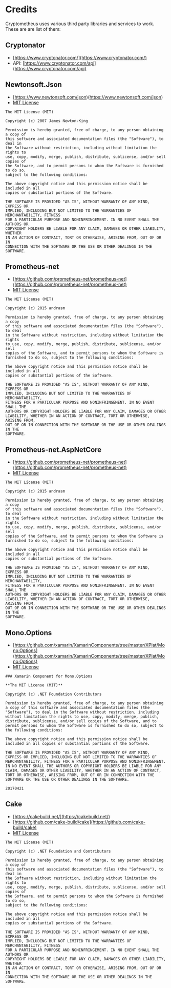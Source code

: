 # Credits

Cryptometheus uses various third party libraries and services to work.  These are are list of them:

## Cryptonator

* [https://www.cryptonator.com/](https://www.cryptonator.com/)
* API: [https://www.cryptonator.com/api](https://www.cryptonator.com/api)

## Newtonsoft.Json

* [https://www.newtonsoft.com/json)(https://www.newtonsoft.com/json)
* [MIT License](https://github.com/JamesNK/Newtonsoft.Json/blob/master/LICENSE.md)

```
The MIT License (MIT)

Copyright (c) 2007 James Newton-King

Permission is hereby granted, free of charge, to any person obtaining a copy of
this software and associated documentation files (the "Software"), to deal in
the Software without restriction, including without limitation the rights to
use, copy, modify, merge, publish, distribute, sublicense, and/or sell copies of
the Software, and to permit persons to whom the Software is furnished to do so,
subject to the following conditions:

The above copyright notice and this permission notice shall be included in all
copies or substantial portions of the Software.

THE SOFTWARE IS PROVIDED "AS IS", WITHOUT WARRANTY OF ANY KIND, EXPRESS OR
IMPLIED, INCLUDING BUT NOT LIMITED TO THE WARRANTIES OF MERCHANTABILITY, FITNESS
FOR A PARTICULAR PURPOSE AND NONINFRINGEMENT. IN NO EVENT SHALL THE AUTHORS OR
COPYRIGHT HOLDERS BE LIABLE FOR ANY CLAIM, DAMAGES OR OTHER LIABILITY, WHETHER
IN AN ACTION OF CONTRACT, TORT OR OTHERWISE, ARISING FROM, OUT OF OR IN
CONNECTION WITH THE SOFTWARE OR THE USE OR OTHER DEALINGS IN THE SOFTWARE.

```

## Prometheus-net

* [https://github.com/prometheus-net/prometheus-net](https://github.com/prometheus-net/prometheus-net)
* [MIT License](https://github.com/prometheus-net/prometheus-net/blob/master/LICENSE)

```
The MIT License (MIT)

Copyright (c) 2015 andrasm

Permission is hereby granted, free of charge, to any person obtaining a copy
of this software and associated documentation files (the "Software"), to deal
in the Software without restriction, including without limitation the rights
to use, copy, modify, merge, publish, distribute, sublicense, and/or sell
copies of the Software, and to permit persons to whom the Software is
furnished to do so, subject to the following conditions:

The above copyright notice and this permission notice shall be included in all
copies or substantial portions of the Software.

THE SOFTWARE IS PROVIDED "AS IS", WITHOUT WARRANTY OF ANY KIND, EXPRESS OR
IMPLIED, INCLUDING BUT NOT LIMITED TO THE WARRANTIES OF MERCHANTABILITY,
FITNESS FOR A PARTICULAR PURPOSE AND NONINFRINGEMENT. IN NO EVENT SHALL THE
AUTHORS OR COPYRIGHT HOLDERS BE LIABLE FOR ANY CLAIM, DAMAGES OR OTHER
LIABILITY, WHETHER IN AN ACTION OF CONTRACT, TORT OR OTHERWISE, ARISING FROM,
OUT OF OR IN CONNECTION WITH THE SOFTWARE OR THE USE OR OTHER DEALINGS IN THE
SOFTWARE.
```

## Prometheus-net.AspNetCore

* [https://github.com/prometheus-net/prometheus-net](https://github.com/prometheus-net/prometheus-net)
* [MIT License](https://github.com/prometheus-net/prometheus-net/blob/master/LICENSE)

```
The MIT License (MIT)

Copyright (c) 2015 andrasm

Permission is hereby granted, free of charge, to any person obtaining a copy
of this software and associated documentation files (the "Software"), to deal
in the Software without restriction, including without limitation the rights
to use, copy, modify, merge, publish, distribute, sublicense, and/or sell
copies of the Software, and to permit persons to whom the Software is
furnished to do so, subject to the following conditions:

The above copyright notice and this permission notice shall be included in all
copies or substantial portions of the Software.

THE SOFTWARE IS PROVIDED "AS IS", WITHOUT WARRANTY OF ANY KIND, EXPRESS OR
IMPLIED, INCLUDING BUT NOT LIMITED TO THE WARRANTIES OF MERCHANTABILITY,
FITNESS FOR A PARTICULAR PURPOSE AND NONINFRINGEMENT. IN NO EVENT SHALL THE
AUTHORS OR COPYRIGHT HOLDERS BE LIABLE FOR ANY CLAIM, DAMAGES OR OTHER
LIABILITY, WHETHER IN AN ACTION OF CONTRACT, TORT OR OTHERWISE, ARISING FROM,
OUT OF OR IN CONNECTION WITH THE SOFTWARE OR THE USE OR OTHER DEALINGS IN THE
SOFTWARE.
```

## Mono.Options

* [https://github.com/xamarin/XamarinComponents/tree/master/XPlat/Mono.Options](https://github.com/xamarin/XamarinComponents/tree/master/XPlat/Mono.Options)
* [MIT License](https://github.com/xamarin/XamarinComponents/blob/master/XPlat/Mono.Options/License.md)

```
### Xamarin Component for Mono.Options

**The MIT License (MIT)**

Copyright (c) .NET Foundation Contributors

Permission is hereby granted, free of charge, to any person obtaining a copy of this software and associated documentation files (the "Software"), to deal in the Software without restriction, including without limitation the rights to use, copy, modify, merge, publish, distribute, sublicense, and/or sell copies of the Software, and to permit persons to whom the Software is furnished to do so, subject to the following conditions:

The above copyright notice and this permission notice shall be included in all copies or substantial portions of the Software.

THE SOFTWARE IS PROVIDED "AS IS", WITHOUT WARRANTY OF ANY KIND, EXPRESS OR IMPLIED, INCLUDING BUT NOT LIMITED TO THE WARRANTIES OF MERCHANTABILITY, FITNESS FOR A PARTICULAR PURPOSE AND NONINFRINGEMENT. IN NO EVENT SHALL THE AUTHORS OR COPYRIGHT HOLDERS BE LIABLE FOR ANY CLAIM, DAMAGES OR OTHER LIABILITY, WHETHER IN AN ACTION OF CONTRACT, TORT OR OTHERWISE, ARISING FROM, OUT OF OR IN CONNECTION WITH THE SOFTWARE OR THE USE OR OTHER DEALINGS IN THE SOFTWARE.

20170421
```

## Cake

* [https://cakebuild.net/](https://cakebuild.net/)
* [https://github.com/cake-build/cake](https://github.com/cake-build/cake)
* [MIT License](https://github.com/cake-build/cake/blob/develop/LICENSE)

```
The MIT License (MIT)

Copyright (c) .NET Foundation and Contributors

Permission is hereby granted, free of charge, to any person obtaining a copy of
this software and associated documentation files (the "Software"), to deal in
the Software without restriction, including without limitation the rights to
use, copy, modify, merge, publish, distribute, sublicense, and/or sell copies of
the Software, and to permit persons to whom the Software is furnished to do so,
subject to the following conditions:

The above copyright notice and this permission notice shall be included in all
copies or substantial portions of the Software.

THE SOFTWARE IS PROVIDED "AS IS", WITHOUT WARRANTY OF ANY KIND, EXPRESS OR
IMPLIED, INCLUDING BUT NOT LIMITED TO THE WARRANTIES OF MERCHANTABILITY, FITNESS
FOR A PARTICULAR PURPOSE AND NONINFRINGEMENT. IN NO EVENT SHALL THE AUTHORS OR
COPYRIGHT HOLDERS BE LIABLE FOR ANY CLAIM, DAMAGES OR OTHER LIABILITY, WHETHER
IN AN ACTION OF CONTRACT, TORT OR OTHERWISE, ARISING FROM, OUT OF OR IN
CONNECTION WITH THE SOFTWARE OR THE USE OR OTHER DEALINGS IN THE SOFTWARE.
```